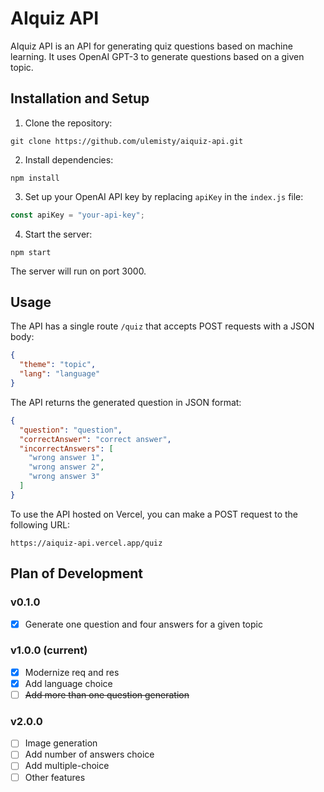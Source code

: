 # AIquiz API

AIquiz API is an API for generating quiz questions based on machine learning. It uses OpenAI GPT-3 to generate questions based on a given topic.

## Installation and Setup

1. Clone the repository:

```
git clone https://github.com/ulemisty/aiquiz-api.git
```

2. Install dependencies:

```
npm install
```

3. Set up your OpenAI API key by replacing `apiKey` in the `index.js` file:

```js
const apiKey = "your-api-key";
```

4. Start the server:

```
npm start
```

The server will run on port 3000.

## Usage

The API has a single route `/quiz` that accepts POST requests with a JSON body:

```json
{
  "theme": "topic",
  "lang": "language"
}
```

The API returns the generated question in JSON format:

```json
{
  "question": "question",
  "correctAnswer": "correct answer",
  "incorrectAnswers": [
    "wrong answer 1",
    "wrong answer 2",
    "wrong answer 3"
  ]
}
```

To use the API hosted on Vercel, you can make a POST request to the following URL:

```
https://aiquiz-api.vercel.app/quiz
```

## Plan of Development

### v0.1.0
- [x] Generate one question and four answers for a given topic

### v1.0.0 (current)
- [x] Modernize req and res
- [x] Add language choice
- [ ] ~~Add more than one question generation~~

### v2.0.0
- [ ] Image generation
- [ ] Add number of answers choice
- [ ] Add multiple-choice
- [ ] Other features

